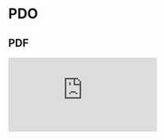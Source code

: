 # PDO

## PDF

![PDO-2023](https://github.com/WebDevCF2m2022/PDO/blob/main/PDO-2023.pdf "PDO-2023")
